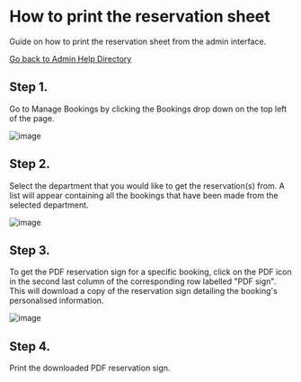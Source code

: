 # How to print the reservation sheet
Guide on how to print the reservation sheet from the admin interface.

[Go back to Admin Help Directory](https://thomcleary.github.io/cits3200-unipark-booking/admin_directory)

## Step 1.

Go to Manage Bookings by clicking the Bookings drop down on the top left of the page.

![image](https://user-images.githubusercontent.com/88474382/135210315-4345d032-f2ba-4de8-958b-b299b2a58b29.png)

## Step 2. 

Select the department that you would like to get the reservation(s) from. A list will appear containing all the bookings that have been made from the selected department.

![image](https://user-images.githubusercontent.com/88474382/135707326-2d427a97-41a5-4425-ab00-ec10d1064908.png)

## Step 3.

To get the PDF reservation sign for a specific booking, click on the PDF icon in the second last column of the corresponding row labelled "PDF sign". This will download a copy of the reservation sign detailing the booking's personalised information.

![image](https://user-images.githubusercontent.com/88474382/135707429-f7bbe50e-cc99-4b13-bea5-2419f9a0f00c.png)


## Step 4.

Print the downloaded PDF reservation sign.
